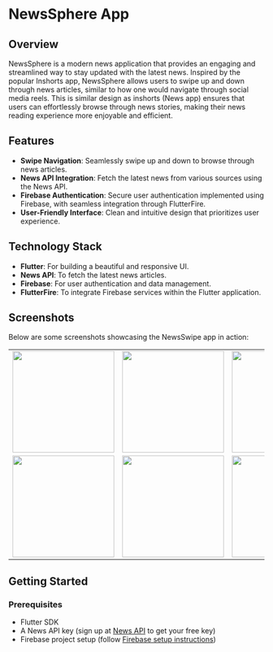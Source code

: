 # NewsSphere App

## Overview

NewsSphere is a modern news application that provides an engaging and streamlined way to stay updated with the latest news. Inspired by the popular Inshorts app, NewsSphere allows users to swipe up and down through news articles, similar to how one would navigate through social media reels. This is similar design as inshorts (News app) ensures that users can effortlessly browse through news stories, making their news reading experience more enjoyable and efficient.

## Features

- **Swipe Navigation**: Seamlessly swipe up and down to browse through news articles.
- **News API Integration**: Fetch the latest news from various sources using the News API.
- **Firebase Authentication**: Secure user authentication implemented using Firebase, with seamless integration through FlutterFire.
- **User-Friendly Interface**: Clean and intuitive design that prioritizes user experience.

## Technology Stack

- **Flutter**: For building a beautiful and responsive UI.
- **News API**: To fetch the latest news articles.
- **Firebase**: For user authentication and data management.
- **FlutterFire**: To integrate Firebase services within the Flutter application.

## Screenshots

Below are some screenshots showcasing the NewsSwipe app in action:
<table>
  <tr>
    <td><img src="https://github.com/piyushbhakre/NewsSphere/assets/170785113/ab998f38-255c-4063-a7d6-4737e274d428" width="200"/></td>
    <td><img src="https://github.com/piyushbhakre/NewsSphere/assets/170785113/fdf20947-bbf3-4ca2-91ce-98af87ea3c59" width="200"/></td>
    <td><img src="https://github.com/piyushbhakre/NewsSphere/assets/170785113/fdf20947-bbf3-4ca2-91ce-98af87ea3c59" width="200"/></td>
  </tr>
  <tr>
    <td><img src="https://github.com/piyushbhakre/NewsSphere/assets/170785113/76fb0000-09c2-41a4-a080-3a398d5ae2a8" width="200"/></td>
    <td><img src="https://github.com/piyushbhakre/NewsSphere/assets/170785113/254e8352-0fd4-4af1-b115-5d6e7f95a7a5" width="200"/></td>
    <td><img src="https://github.com/piyushbhakre/NewsSphere/assets/170785113/1947a846-8ba7-4d77-9691-901f56f9e798" width="200"/></td>
  </tr>
</table>

## Getting Started

### Prerequisites

- Flutter SDK
- A News API key (sign up at [News API](https://newsapi.org) to get your free key)
- Firebase project setup (follow [Firebase setup instructions](https://firebase.flutter.dev/docs/overview/))

